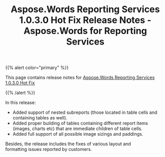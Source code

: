 ﻿---
title: Aspose.Words Reporting Services 1.0.3.0 Hot Fix Release Notes - Aspose.Words for Reporting Services
articleTitle: Aspose.Words Reporting Services 1.0.3.0 Hot Fix Release Notes
linktitle: Aspose.Words Reporting Services 1.0.3.0 Hot Fix Release Notes
description: "Aspose.Words Reporting Services 1.0.3.0 Hot Fix Release Notes – the latest updates and fixes."
type: docs
weight: 110
url: /reportingservices/aspose-words-reporting-services-1-0-3-0-hot-fix-release-notes/
---

{{% alert color="primary" %}}

This page contains release notes for [Aspose.Words Reporting Services 1.0.3.0 Hot Fix](https://downloads.aspose.com/words/reportingservices/new-releases/aspose.words-reporting-services-1.0.3.0-hot-fix/)

{{% /alert %}}

In this release:

- Added support of nested subreports (those located in table cells and containing tables as well).
- Added proper building of tables containing different report items (images, charts etc) that are immediate children of table cells.
- Added full support of all possible image sizings and paddings.

Besides, the release includes the fixes of various layout and formatting issues reported by customers.
